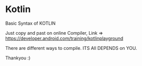 # Kotlin
Basic Syntax of KOTLIN 

Just copy and past on online Compiler, Link => https://developer.android.com/training/kotlinplayground

There are different ways to compile. 
ITS All DEPENDS on YOU.

Thankyou :)
